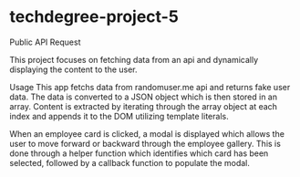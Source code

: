 # techdegree-project-5
 Public API Request

This project focuses on fetching data from an api and dynamically displaying the content to the user.

Usage
This app fetchs data from randomuser.me api and returns fake user data. The data is converted to a JSON object which is then stored in an array. Content is extracted by iterating through the array object at each index and appends it to the DOM utilizing template literals. 

When an employee card is clicked, a modal is displayed which allows the user to move forward or backward through the employee gallery. This is done through a helper function which identifies which card has been selected, followed by a callback function to populate the modal.
